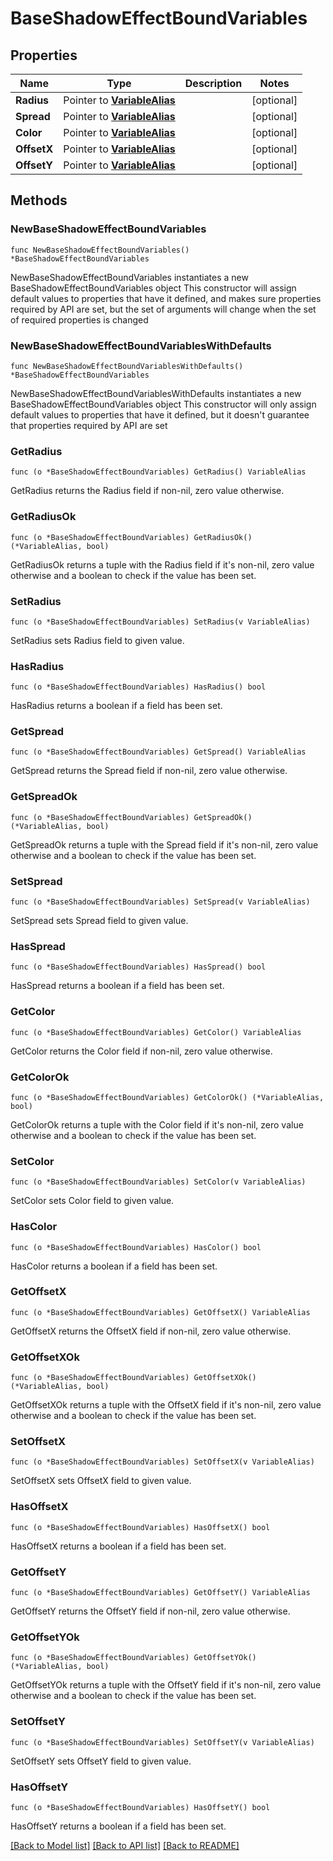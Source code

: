 # BaseShadowEffectBoundVariables

## Properties

Name | Type | Description | Notes
------------ | ------------- | ------------- | -------------
**Radius** | Pointer to [**VariableAlias**](VariableAlias.md) |  | [optional] 
**Spread** | Pointer to [**VariableAlias**](VariableAlias.md) |  | [optional] 
**Color** | Pointer to [**VariableAlias**](VariableAlias.md) |  | [optional] 
**OffsetX** | Pointer to [**VariableAlias**](VariableAlias.md) |  | [optional] 
**OffsetY** | Pointer to [**VariableAlias**](VariableAlias.md) |  | [optional] 

## Methods

### NewBaseShadowEffectBoundVariables

`func NewBaseShadowEffectBoundVariables() *BaseShadowEffectBoundVariables`

NewBaseShadowEffectBoundVariables instantiates a new BaseShadowEffectBoundVariables object
This constructor will assign default values to properties that have it defined,
and makes sure properties required by API are set, but the set of arguments
will change when the set of required properties is changed

### NewBaseShadowEffectBoundVariablesWithDefaults

`func NewBaseShadowEffectBoundVariablesWithDefaults() *BaseShadowEffectBoundVariables`

NewBaseShadowEffectBoundVariablesWithDefaults instantiates a new BaseShadowEffectBoundVariables object
This constructor will only assign default values to properties that have it defined,
but it doesn't guarantee that properties required by API are set

### GetRadius

`func (o *BaseShadowEffectBoundVariables) GetRadius() VariableAlias`

GetRadius returns the Radius field if non-nil, zero value otherwise.

### GetRadiusOk

`func (o *BaseShadowEffectBoundVariables) GetRadiusOk() (*VariableAlias, bool)`

GetRadiusOk returns a tuple with the Radius field if it's non-nil, zero value otherwise
and a boolean to check if the value has been set.

### SetRadius

`func (o *BaseShadowEffectBoundVariables) SetRadius(v VariableAlias)`

SetRadius sets Radius field to given value.

### HasRadius

`func (o *BaseShadowEffectBoundVariables) HasRadius() bool`

HasRadius returns a boolean if a field has been set.

### GetSpread

`func (o *BaseShadowEffectBoundVariables) GetSpread() VariableAlias`

GetSpread returns the Spread field if non-nil, zero value otherwise.

### GetSpreadOk

`func (o *BaseShadowEffectBoundVariables) GetSpreadOk() (*VariableAlias, bool)`

GetSpreadOk returns a tuple with the Spread field if it's non-nil, zero value otherwise
and a boolean to check if the value has been set.

### SetSpread

`func (o *BaseShadowEffectBoundVariables) SetSpread(v VariableAlias)`

SetSpread sets Spread field to given value.

### HasSpread

`func (o *BaseShadowEffectBoundVariables) HasSpread() bool`

HasSpread returns a boolean if a field has been set.

### GetColor

`func (o *BaseShadowEffectBoundVariables) GetColor() VariableAlias`

GetColor returns the Color field if non-nil, zero value otherwise.

### GetColorOk

`func (o *BaseShadowEffectBoundVariables) GetColorOk() (*VariableAlias, bool)`

GetColorOk returns a tuple with the Color field if it's non-nil, zero value otherwise
and a boolean to check if the value has been set.

### SetColor

`func (o *BaseShadowEffectBoundVariables) SetColor(v VariableAlias)`

SetColor sets Color field to given value.

### HasColor

`func (o *BaseShadowEffectBoundVariables) HasColor() bool`

HasColor returns a boolean if a field has been set.

### GetOffsetX

`func (o *BaseShadowEffectBoundVariables) GetOffsetX() VariableAlias`

GetOffsetX returns the OffsetX field if non-nil, zero value otherwise.

### GetOffsetXOk

`func (o *BaseShadowEffectBoundVariables) GetOffsetXOk() (*VariableAlias, bool)`

GetOffsetXOk returns a tuple with the OffsetX field if it's non-nil, zero value otherwise
and a boolean to check if the value has been set.

### SetOffsetX

`func (o *BaseShadowEffectBoundVariables) SetOffsetX(v VariableAlias)`

SetOffsetX sets OffsetX field to given value.

### HasOffsetX

`func (o *BaseShadowEffectBoundVariables) HasOffsetX() bool`

HasOffsetX returns a boolean if a field has been set.

### GetOffsetY

`func (o *BaseShadowEffectBoundVariables) GetOffsetY() VariableAlias`

GetOffsetY returns the OffsetY field if non-nil, zero value otherwise.

### GetOffsetYOk

`func (o *BaseShadowEffectBoundVariables) GetOffsetYOk() (*VariableAlias, bool)`

GetOffsetYOk returns a tuple with the OffsetY field if it's non-nil, zero value otherwise
and a boolean to check if the value has been set.

### SetOffsetY

`func (o *BaseShadowEffectBoundVariables) SetOffsetY(v VariableAlias)`

SetOffsetY sets OffsetY field to given value.

### HasOffsetY

`func (o *BaseShadowEffectBoundVariables) HasOffsetY() bool`

HasOffsetY returns a boolean if a field has been set.


[[Back to Model list]](../README.md#documentation-for-models) [[Back to API list]](../README.md#documentation-for-api-endpoints) [[Back to README]](../README.md)


